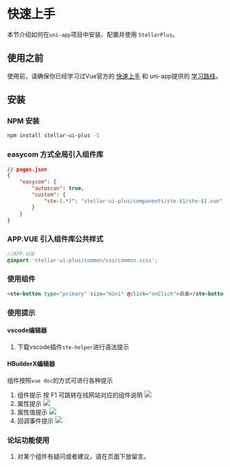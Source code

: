 # 快速上手

本节介绍如何在`uni-app`项目中安装、配置并使用 `StellarPlus`。

## 使用之前

使用前，请确保你已经学习过Vue官方的 [快速上手](https://cn.vuejs.org/guide/quick-start.html) 和 uni-app提供的 [学习路线](https://uniapp.dcloud.net.cn/resource.html)。

## 安装

### NPM 安装

```bash
npm install stellar-ui-plus -S
```

### easycom 方式全局引入组件库

```json
// pages.json
{
    "easycom": {
        "autoscan": true,
        "custom": {
            "ste-(.*)": "stellar-ui-plus/components/ste-$1/ste-$1.vue"
        }
    }
}
```

### APP.VUE 引入组件库公共样式

```scss
//APP.VUE
@import 'stellar-ui-plus/common/css/common.scss';
```

### 使用组件

```html
<ste-button type="primary" size="mini" @click="onClick">点击</ste-button>
```

### 使用提示

#### vscode编辑器

1. 下载vscode插件`ste-helper`进行语法提示

#### HBuilderX编辑器

组件按照`vue doc`的方式可进行各种提示

1. 组件提示 按 F1 可跳转在线网站对应的组件说明
   ![](https://image.whzb.com/chain/StellarUI/组件提示.png)
2. 属性提示
   ![](https://image.whzb.com/chain/StellarUI/属性提示.png)
3. 属性值提示
   ![](https://image.whzb.com/chain/StellarUI/属性值提示.png)
4. 回调事件提示
   ![](https://image.whzb.com/chain/StellarUI/回调事件提示.png)

### 论坛功能使用

1. 对某个组件有疑问或者建议，请在页面下放留言。
